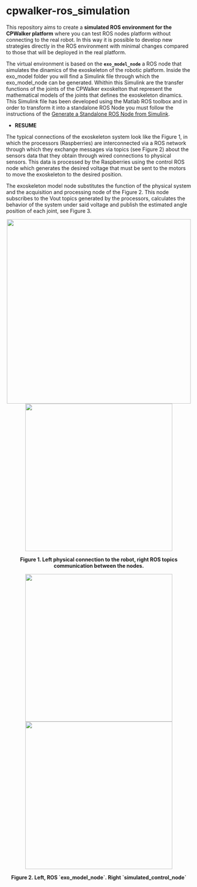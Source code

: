 # cpwalker-ros_simulation
This repository aims to create a **simulated ROS environment for the CPWalker platform** where you can test ROS nodes platform without connecting to the real robot. In this way it is possible to develop new strategies directly in the ROS environment with minimal changes compared to those that will be deployed in the real platform.

The virtual environment is based on the **`exo_model_node`** a ROS node that simulates the dinamics of the exoskeleton of the robotic platform. Inside the exo_model folder you will find a Simulink file through which the exo_model_node can be generated. Whithin this Simulink are the transfer functions of the joints of the CPWalker exoskelton that represent the mathematical models of the joints that defines the exoskeleton dinamics. This Simulink file has been developed using the Matlab ROS toolbox and in order to transform it into a standalone ROS Node you must follow the instructions of the [Generate a Standalone ROS Node from Simulink](https://es.mathworks.com/help/ros/ug/generate-a-standalone-ros-node-from-simulink.html).

* **RESUME**

The typical connections of the exoskeleton system look like the Figure 1, in which the processors (Raspberries) are interconnected via a ROS network through which they exchange messages via topics (see Figure 2) about the sensors data that they obtain through wired connections to physical sensors. This data is processed by the Raspberries using the control ROS node which generates the desired voltage that must be sent to the motors to move the exoskeleton to the desired position.  

The exoskeleton model node substitutes the function of the physical system and the acquisition and processing node of the Figure 2. This node subscribes to the Vout topics generated by the processors, calculates the behavior of the system under said voltage and publish the estimated angle position of each joint, see Figure 3. 

<p align="center">
  <image src = "images/Physical_conections_cpwalker_exo.png" width = "500" />
   <image src = "images/rosgraph_acquisitio_processing_control.png" width = "400" />
</p>
<p align="center">
  <b>Figure 1. Left physical connection to the robot, right ROS topics communication between the nodes.</b>
</p>

<p align="center">
  <image src = "images/simulation_exo_control_node.png" width = "400" />
  <image src = "images/exo_model_node.png" width = "400" />
</p>
<p align="center">
  <b>Figure 2. Left, ROS `exo_model_node`. Right `simulated_control_node` </b>
</p>

